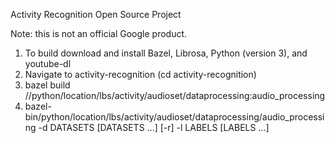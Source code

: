 Activity Recognition Open Source Project

Note: this is not an official Google product.

1. To build download and install Bazel, Librosa, Python (version 3), and youtube-dl
2. Navigate to activity-recognition (cd activity-recognition)
3. bazel build //python/location/lbs/activity/audioset/dataprocessing:audio_processing
4. bazel-bin/python/location/lbs/activity/audioset/dataprocessing/audio_processing -d DATASETS [DATASETS ...] [-r] -l LABELS [LABELS ...]

